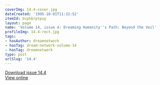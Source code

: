 ```yaml
---
coverImg: 14.4-cover.jpg
dateCreated: '1995-10-01T11:32:52'
itemId: bcphbrptpuy
layout: page
name: 'Volume 14, issue 4: Dreaming Humanity''s Path: Beyond the Veil'
profileImg: 14.4-rect.jpg
tags:
- hasAuthor: dreamnetwork
- hasTag: dream-network-volume-14
- hasTag: dreamnetwork
type: post
urlSlug: '14.4'
---
```

<a href="../files/pdfs/Volume_14/14.4-Dream-Network_Volume-14_No-4.pdf" download="">Download issue 14.4</a><br><a href="../files/pdfs/Volume_14/14.4-Dream-Network_Volume-14_No-4.pdf">View online</a>